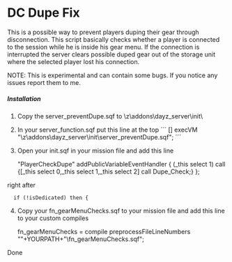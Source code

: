 DC Dupe Fix
=============
This is a possible way to prevent players duping their gear through disconnection.
This script basically checks whether a player is connected to the session while he is inside his gear menu.
If the connection is interrupted the server clears possible duped gear out of the storage unit where the selected player lost his connection.

NOTE: This is experimental and can contain some bugs. If you notice any issues report them to me.

##### Installation

1.  Copy the server_preventDupe.sqf to \z\addons\dayz_server\init\
2.  In your server_function.sqf put this line at the top
´´´
      [] execVM "\z\addons\dayz_server\init\server_preventDupe.sqf";
´´´
3.  Open your init.sqf in your mission file and add this line

      "PlayerCheckDupe" addPublicVariableEventHandler {
        (_this select 1) call {[_this select 0,_this select 1,_this select 2] call Dupe_Check;}
      };
  
right after

      if (!isDedicated) then {
  
4.  Copy your fn_gearMenuChecks.sqf to your mission file and add this line to your custom compiles

      fn_gearMenuChecks =				compile preprocessFileLineNumbers ""+YOURPATH+"\fn_gearMenuChecks.sqf";
  
Done
